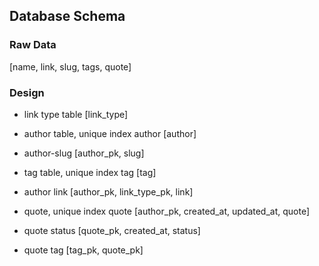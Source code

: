 ## Database Schema

### Raw Data

[name, link, slug, tags, quote]

### Design

* link type table
[link_type]

* author table, unique index author
[author]

* author-slug
[author_pk, slug]

* tag table, unique index tag
[tag]

* author link
[author_pk, link_type_pk, link]

* quote, unique index quote
[author_pk, created_at, updated_at, quote]

* quote status
[quote_pk, created_at, status]

* quote tag
[tag_pk, quote_pk]
